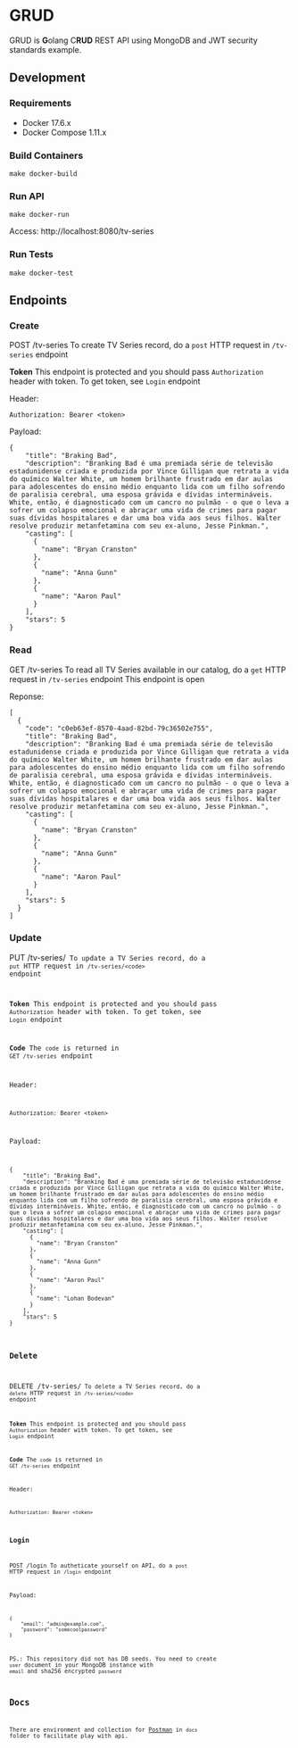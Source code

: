 # GRUD

GRUD is **G**olang C**RUD** REST API using MongoDB and JWT security standards example.


## Development
### Requirements
* Docker 17.6.x
* Docker Compose 1.11.x

### Build Containers
```
make docker-build
```

### Run API
```
make docker-run
```

Access: http://localhost:8080/tv-series

### Run Tests
```
make docker-test
```

## Endpoints
### Create
POST /tv-series
To create TV Series record, do a `post` HTTP request in `/tv-series` endpoint

**Token**
This endpoint is protected and you should pass `Authorization` header with token.
To get token, see `Login` endpoint

Header:
```
Authorization: Bearer <token>
```
Payload:
```
{
    "title": "Braking Bad",
    "description": "Branking Bad é uma premiada série de televisão estadunidense criada e produzida por Vince Gilligan que retrata a vida do químico Walter White, um homem brilhante frustrado em dar aulas para adolescentes do ensino médio enquanto lida com um filho sofrendo de paralisia cerebral, uma esposa grávida e dívidas intermináveis. White, então, é diagnosticado com um cancro no pulmão - o que o leva a sofrer um colapso emocional e abraçar uma vida de crimes para pagar suas dívidas hospitalares e dar uma boa vida aos seus filhos. Walter resolve produzir metanfetamina com seu ex-aluno, Jesse Pinkman.",
    "casting": [
      {
        "name": "Bryan Cranston"
      },
      {
        "name": "Anna Gunn"
      },
      {
        "name": "Aaron Paul"
      }
    ],
    "stars": 5
}
```

### Read
GET /tv-series
To read all TV Series available in our catalog, do a `get` HTTP request in `/tv-series` endpoint
This endpoint is open

Reponse:
```
[
  {
    "code": "c0eb63ef-8570-4aad-82bd-79c36502e755",
    "title": "Braking Bad",
    "description": "Branking Bad é uma premiada série de televisão estadunidense criada e produzida por Vince Gilligan que retrata a vida do químico Walter White, um homem brilhante frustrado em dar aulas para adolescentes do ensino médio enquanto lida com um filho sofrendo de paralisia cerebral, uma esposa grávida e dívidas intermináveis. White, então, é diagnosticado com um cancro no pulmão - o que o leva a sofrer um colapso emocional e abraçar uma vida de crimes para pagar suas dívidas hospitalares e dar uma boa vida aos seus filhos. Walter resolve produzir metanfetamina com seu ex-aluno, Jesse Pinkman.",
    "casting": [
      {
        "name": "Bryan Cranston"
      },
      {
        "name": "Anna Gunn"
      },
      {
        "name": "Aaron Paul"
      }
    ],
    "stars": 5
  }
]
```

### Update
PUT /tv-series/<code>
To update a TV Series record, do a `put` HTTP request in `/tv-series/<code>` endpoint

**Token**
This endpoint is protected and you should pass `Authorization` header with token.
To get token, see `Login` endpoint

**Code**
The `code` is returned in `GET /tv-series` endpoint

Header:
```
Authorization: Bearer <token>
```

Payload:
```
{
    "title": "Braking Bad",
    "description": "Branking Bad é uma premiada série de televisão estadunidense criada e produzida por Vince Gilligan que retrata a vida do químico Walter White, um homem brilhante frustrado em dar aulas para adolescentes do ensino médio enquanto lida com um filho sofrendo de paralisia cerebral, uma esposa grávida e dívidas intermináveis. White, então, é diagnosticado com um cancro no pulmão - o que o leva a sofrer um colapso emocional e abraçar uma vida de crimes para pagar suas dívidas hospitalares e dar uma boa vida aos seus filhos. Walter resolve produzir metanfetamina com seu ex-aluno, Jesse Pinkman.",
    "casting": [
      {
        "name": "Bryan Cranston"
      },
      {
        "name": "Anna Gunn"
      },
      {
        "name": "Aaron Paul"
      },
      {
        "name": "Lohan Bodevan"
      }
    ],
    "stars": 5
}
```

### Delete
DELETE /tv-series/<code>
To delete a TV Series record, do a `delete` HTTP request in `/tv-series/<code>` endpoint

**Token**
This endpoint is protected and you should pass `Authorization` header with token.
To get token, see `Login` endpoint

**Code**
The `code` is returned in `GET /tv-series` endpoint

Header:
```
Authorization: Bearer <token>
```

### Login
POST /login
To autheticate yourself on API, do a `post` HTTP request in `/login` endpoint

Payload:
```
{
    "email": "admin@example.com",
    "password": "somecoolpassword"
}

```

PS.: This repository did not has DB seeds.
You need to create `user` document in your MongoDB instance with `email` and sha256 encrypted `password`

## Docs
There are environment and collection for [Postman](https://www.getpostman.com/) in `docs` folder to facilitate play with api.

